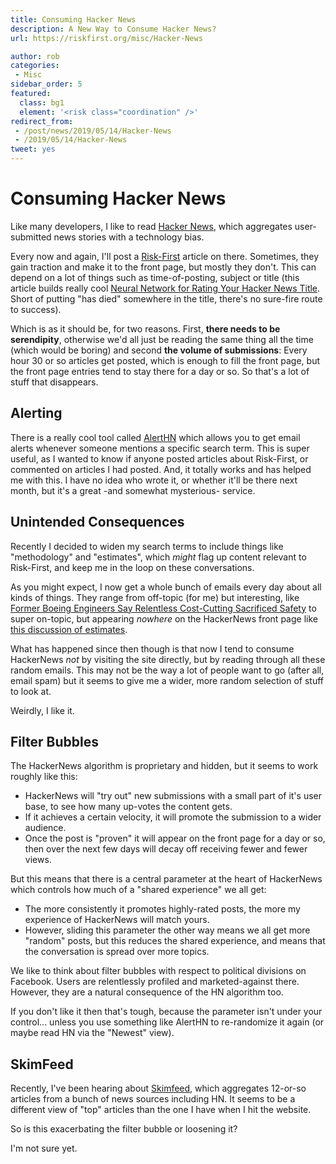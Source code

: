 ```yaml
---
title: Consuming Hacker News
description: A New Way to Consume Hacker News?
url: https://riskfirst.org/misc/Hacker-News

author: rob
categories:
 - Misc
sidebar_order: 5
featured: 
  class: bg1
  element: '<risk class="coordination" />'
redirect_from: 
 - /post/news/2019/05/14/Hacker-News
 - /2019/05/14/Hacker-News
tweet: yes
---
```


# Consuming Hacker News

Like many developers, I like to read [Hacker News](https://news.ycombinator.com), which aggregates user-submitted news stories with a technology bias. 

Every now and again, I'll post a [Risk-First](https://riskfirst.org) article on there.  Sometimes, they gain traction and make it to the front page, but mostly they don't.  This can depend on a lot of things such as time-of-posting, subject or title (this article builds really cool [Neural Network for Rating Your Hacker News Title](https://intoli.com/blog/hacker-news-title-tool/).  Short of putting "has died" somewhere in the title, there's no sure-fire route to success).

Which is as it should be, for two reasons.   First, **there needs to be serendipity**, otherwise we'd all just be reading the same thing all the time (which would be boring) and second **the volume of submissions**:  Every hour 30 or so articles get posted, which is enough to fill the front page, but the front page entries tend to stay there for a day or so.  So that's a lot of stuff that disappears.  

## Alerting

There is a really cool tool called [AlertHN](https://alerthn.com) which allows you to get email alerts whenever someone mentions a specific search term.   This is super useful, as I wanted to know if anyone posted articles about Risk-First, or commented on articles I had posted.  And, it totally works and has helped me with this.  I have no idea who wrote it, or whether it'll be there next month, but it's a great -and somewhat mysterious- service.

## Unintended Consequences

Recently I decided to widen my search terms to include things like "methodology" and "estimates", which _might_ flag up content relevant to Risk-First, and keep me in the loop on these conversations.

As you might expect, I now get a whole bunch of emails every day about all kinds of things.  They range from off-topic (for me) but interesting, like [Former Boeing Engineers Say Relentless Cost-Cutting Sacrificed Safety](https://www.bloomberg.com/news/features/2019-05-09/former-boeing-engineers-say-relentless-cost-cutting-sacrificed-safety) to super on-topic, but appearing _nowhere_ on the HackerNews front page like [this discussion of estimates](https://news.ycombinator.com/item?id=19863818).

What has happened since then though is that now I tend to consume HackerNews _not_ by visiting the site directly, but by reading through all these random emails.  This may not be the way a lot of people want to go (after all, email spam) but it seems to give me a wider, more random selection of stuff to look at.  

Weirdly, I like it.

## Filter Bubbles

The HackerNews algorithm is proprietary and hidden, but it seems to work roughly like this:  

- HackerNews will "try out" new submissions with a small part of it's user base, to see how many up-votes the content gets.  
- If it achieves a certain velocity, it will promote the submission to a wider audience.   
- Once the post is "proven" it will appear on the front page for a day or so, then over the next few days will decay off receiving fewer and fewer views.  

But this means that there is a central parameter at the heart of HackerNews which controls how much of a "shared experience" we all get: 
 
 - The more consistently it promotes highly-rated posts, the more my experience of HackerNews will match yours.  
- However, sliding this parameter the other way means we all get more "random" posts, but this reduces the shared experience, and means that the conversation is spread over more topics.

We like to think about filter bubbles with respect to political divisions on Facebook.  Users are relentlessly profiled and marketed-against there.  However, they are a natural consequence of the HN algorithm too.  

If you don't like it then that's tough, because the parameter isn't under your control... unless you use something like AlertHN to re-randomize it again (or maybe read HN via the "Newest" view).

## SkimFeed

Recently, I've been hearing about [Skimfeed](https://skimfeed.com), which aggregates 12-or-so articles from a bunch of news sources including HN.  It seems to be a different view of "top" articles than the one I have when I hit the website.  

So is this exacerbating the filter bubble or loosening it?   

I'm not sure yet.  





